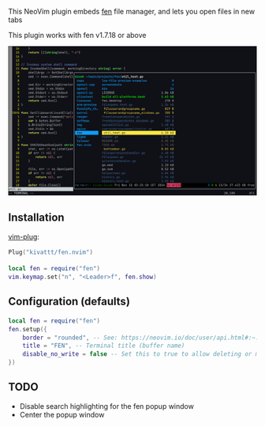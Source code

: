 This NeoVim plugin embeds [fen](https://github.com/kivattt/fen) file manager, and lets you open files in new tabs

This plugin works with fen v1.7.18 or above

<img src="screenshot.png" alt="Selecting multiple files to open in tabs">

## Installation
[vim-plug](https://github.com/junegunn/vim-plug):
```lua
Plug("kivattt/fen.nvim")

local fen = require("fen")
vim.keymap.set("n", "<Leader>f", fen.show)
```

## Configuration (defaults)
```lua
local fen = require("fen")
fen.setup({
    border = "rounded", -- See: https://neovim.io/doc/user/api.html#:~:text=border%3A
    title = "FEN", -- Terminal title (buffer name)
    disable_no_write = false -- Set this to true to allow deleting or modifying files
})
```

## TODO
- Disable search highlighting for the fen popup window
- Center the popup window
